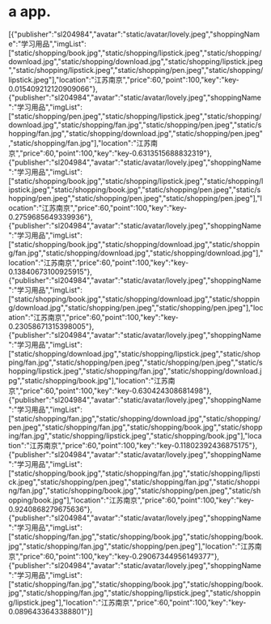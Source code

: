 # a app.
[{"publisher":"sl204984","avatar":"static/avatar/lovely.jpeg","shoppingName":"学习用品","imgList":["static/shopping/book.jpg","static/shopping/lipstick.jpeg","static/shopping/download.jpg","static/shopping/download.jpg","static/shopping/lipstick.jpeg","static/shopping/lipstick.jpeg","static/shopping/pen.jpeg","static/shopping/lipstick.jpeg"],"location":"江苏南京","price":60,"point":100,"key":"key-0.015409212120909066"},{"publisher":"sl204984","avatar":"static/avatar/lovely.jpeg","shoppingName":"学习用品","imgList":["static/shopping/pen.jpeg","static/shopping/lipstick.jpeg","static/shopping/download.jpg","static/shopping/fan.jpg","static/shopping/pen.jpeg","static/shopping/fan.jpg","static/shopping/download.jpg","static/shopping/pen.jpeg","static/shopping/fan.jpg"],"location":"江苏南京","price":60,"point":100,"key":"key-0.6313515688832319"},{"publisher":"sl204984","avatar":"static/avatar/lovely.jpeg","shoppingName":"学习用品","imgList":["static/shopping/book.jpg","static/shopping/lipstick.jpeg","static/shopping/lipstick.jpeg","static/shopping/book.jpg","static/shopping/pen.jpeg","static/shopping/pen.jpeg","static/shopping/pen.jpeg","static/shopping/pen.jpeg"],"location":"江苏南京","price":60,"point":100,"key":"key-0.2759685649339936"},{"publisher":"sl204984","avatar":"static/avatar/lovely.jpeg","shoppingName":"学习用品","imgList":["static/shopping/book.jpg","static/shopping/download.jpg","static/shopping/fan.jpg","static/shopping/download.jpg","static/shopping/download.jpg"],"location":"江苏南京","price":60,"point":100,"key":"key-0.13840673100925915"},{"publisher":"sl204984","avatar":"static/avatar/lovely.jpeg","shoppingName":"学习用品","imgList":["static/shopping/book.jpg","static/shopping/download.jpg","static/shopping/download.jpg","static/shopping/pen.jpeg","static/shopping/pen.jpeg"],"location":"江苏南京","price":60,"point":100,"key":"key-0.23058671315398005"},{"publisher":"sl204984","avatar":"static/avatar/lovely.jpeg","shoppingName":"学习用品","imgList":["static/shopping/download.jpg","static/shopping/lipstick.jpeg","static/shopping/fan.jpg","static/shopping/pen.jpeg","static/shopping/pen.jpeg","static/shopping/lipstick.jpeg","static/shopping/fan.jpg","static/shopping/download.jpg","static/shopping/book.jpg"],"location":"江苏南京","price":60,"point":100,"key":"key-0.630424308681498"},{"publisher":"sl204984","avatar":"static/avatar/lovely.jpeg","shoppingName":"学习用品","imgList":["static/shopping/fan.jpg","static/shopping/download.jpg","static/shopping/pen.jpeg","static/shopping/fan.jpg","static/shopping/book.jpg","static/shopping/fan.jpg","static/shopping/lipstick.jpeg","static/shopping/book.jpg"],"location":"江苏南京","price":60,"point":100,"key":"key-0.11802392436875175"},{"publisher":"sl204984","avatar":"static/avatar/lovely.jpeg","shoppingName":"学习用品","imgList":["static/shopping/book.jpg","static/shopping/fan.jpg","static/shopping/lipstick.jpeg","static/shopping/pen.jpeg","static/shopping/fan.jpg","static/shopping/fan.jpg","static/shopping/book.jpg","static/shopping/pen.jpeg","static/shopping/book.jpg"],"location":"江苏南京","price":60,"point":100,"key":"key-0.9240868279675636"},{"publisher":"sl204984","avatar":"static/avatar/lovely.jpeg","shoppingName":"学习用品","imgList":["static/shopping/fan.jpg","static/shopping/book.jpg","static/shopping/book.jpg","static/shopping/fan.jpg","static/shopping/pen.jpeg"],"location":"江苏南京","price":60,"point":100,"key":"key-0.29067344956149377"},{"publisher":"sl204984","avatar":"static/avatar/lovely.jpeg","shoppingName":"学习用品","imgList":["static/shopping/fan.jpg","static/shopping/book.jpg","static/shopping/book.jpg","static/shopping/fan.jpg","static/shopping/lipstick.jpeg","static/shopping/lipstick.jpeg"],"location":"江苏南京","price":60,"point":100,"key":"key-0.0896433643388801"}]